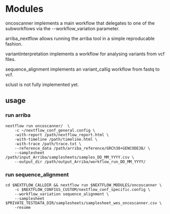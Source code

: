 # Modules

oncoscanner implements a main workflow that delegates to one of the subworkflows via the --workflow_variation parameter.

arriba_nextflow allows running the arriba tool in a simple reproducable fashion.

variantinterpretation implements a workflow for analysing variants from vcf files.

sequence_alignment implements an variant_callig workflow from fastq to vcf.

sclust is not fully implemented yet.

## usage

### run arriba

```
nextflow run oncoscanner/  \
	-c ~/nextflow_conf_general.config \
	-with-report /path/nextflow_report.html \
	-with-timeline /path/timeline.html \
	-with-trace /path/trace.txt \
	--reference_data /path/arriba_reference/GRCh38+GENCODE38/ \
	--samplesheet /path/input_Arriba/samplesheets/samples_DD_MM_YYYY.csv \
	--output_dir /path/output_Arriba/workflow_run_DD_MM_YYYY/ 
```

### run sequence_alignment

```
cd $NEXTFLOW_CALLDIR && nextflow run $NEXTFLOW_MODULES/oncoscanner \
	-c $NEXTFLOW_CONFIGS_CUSTOM/nextflow_conf_specific.config \
	--workflow_variation sequence_alignment \
	--samplesheet $PRIVATE_TESTDATA_DIR/samplesheets/samplesheet_wes_oncoscanner.csv \
	-resume
